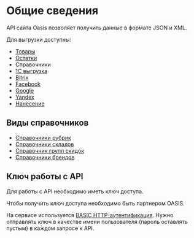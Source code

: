 # Общие сведения

API сайта Oasis позволяет получить данные в формате JSON и XML.

Для выгрузки доступны:

* [Товары](https://oasiscatalog.gitbooks.io/api-oasis/content/api-documentation-v3/vigruzhaemaya-informatsiya/tovari.html)
* [Остатки](https://oasiscatalog.gitbooks.io/api-oasis/content/api-documentation-v3/vigruzhaemaya-informatsiya/ostatki.html)
* Справочники
* [1С выгрузка](https://oasiscatalog.gitbooks.io/api-oasis/content/api-documentation-v3/vigruzhaemaya-informatsiya/1c.html)
* [Bitrix](https://oasiscatalog.gitbooks.io/api-oasis/content/api-documentation-v3/vigruzhaemaya-informatsiya/bitrix.html)
* [Facebook](https://oasiscatalog.gitbooks.io/api-oasis/content/api-documentation-v3/vigruzhaemaya-informatsiya/facebook.html)
* [Google](https://oasiscatalog.gitbooks.io/api-oasis/content/api-documentation-v3/vigruzhaemaya-informatsiya/google.html)
* [Yandex](https://oasiscatalog.gitbooks.io/api-oasis/content/api-documentation-v3/vigruzhaemaya-informatsiya/yandex.html)
* [Нанесение](https://oasiscatalog.gitbooks.io/api-oasis/content/api-documentation-v3/vigruzhaemaya-informatsiya/nanesenie.html)

## Виды справочников <a id="&#x432;&#x438;&#x434;&#x44B;-&#x441;&#x43F;&#x440;&#x430;&#x432;&#x43E;&#x447;&#x43D;&#x438;&#x43A;&#x43E;&#x432;"></a>

* [Справочники рубрик](https://oasiscatalog.gitbooks.io/api-oasis/content/api-documentation-v3/vigruzhaemaya-informatsiya/spravochnik-rubrik.html)
* [Справочники складов](https://oasiscatalog.gitbooks.io/api-oasis/content/api-documentation-v3/vigruzhaemaya-informatsiya/spravochnik-skladov.html)
* [Справочник групп скидок](https://oasiscatalog.gitbooks.io/api-oasis/content/api-documentation-v3/vigruzhaemaya-informatsiya/spravochnik-grupp-skidok.html)
* [Справочники брендов](https://oasiscatalog.gitbooks.io/api-oasis/content/api-documentation-v3/vigruzhaemaya-informatsiya/spravochnik-brendov.html)

## Ключ работы с API <a id="&#x43A;&#x43B;&#x44E;&#x447;-&#x440;&#x430;&#x431;&#x43E;&#x442;&#x44B;-&#x441;-api"></a>

Для работы с API необходимо иметь ключ доступа.

Чтобы получить ключ доступа необходимо быть партнером OASIS.

На сервисе используется [BASIC HTTP-аутентификация](http://en.wikipedia.org/wiki/Basic_access_authentication). Нужно отправлять ключ в качестве имени пользователя \(пароль оставлять пустым\) в каждом запросе к API.

